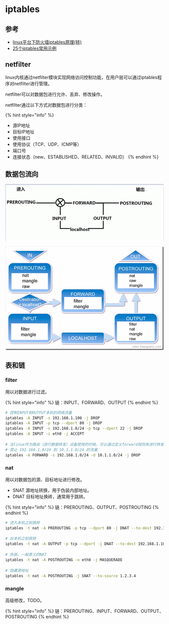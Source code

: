 # iptables

## 参考

* [linux平台下防火墙iptables原理\(转\)](http://www.cnblogs.com/ggjucheng/archive/2012/08/19/2646466.html)
* [25个iptables常用示例](https://www.cnblogs.com/bill1015/p/6847841.html)

## netfilter

linux内核通过netfilter模块实现网络访问控制功能，在用户层可以通过iptables程序对netfilter进行管理。

netfilter可以对数据包进行允许、丢弃、修改操作。

netfilter通过以下方式对数据包进行分类：

{% hint style="info" %}
* 源IP地址
* 目标IP地址
* 使用接口
* 使用协议（TCP、UDP、ICMP等）
* 端口号
* 连接状态（new、ESTABLISHED、RELATED、INVALID）
{% endhint %}

## 数据包流向

![](../.gitbook/assets/qq-jie-tu-20180507160859.png)

![](../.gitbook/assets/2012081915413532.png)

## 表和链

### filter

用以对数据进行过滤。

{% hint style="info" %}
链：INPUT、FORWARD、OUTPUT
{% endhint %}

```bash
# 控制INPUT和OUTPUT本机的网络流量
iptables -A INPUT -s 192.168.1.100 -j DROP
iptables -A INPUT -p tcp --dport 80 -j DROP
iptables -A INPUT -s 192.168.1.0/24 -p tcp --dport 22 -j DROP
iptables -A INPUT -i eth0 -j ACCEPT

# 当linux作为路由（进行数据转发）设备使用的时候，可以通过定义forward规则来进行转发控制
# 禁止 192.168.1.0/24 到 10.1.1.0/24 的流量
iptables -A FORWARD -s 192.168.1.0/24 -d 10.1.1.0/24 -j DROP
```

### nat

用以对数据包的源、目标地址进行修改。

* SNAT 源地址转换，用于伪装内部地址。
* DNAT 目标地址换砖，通常用于跳转。

{% hint style="info" %}
链：PREROUTING、OUTPUT、POSTROUTING
{% endhint %}

```bash
# 进入本机之前跳转
iptables -t nat -A PREROUTING -p tcp --dport 80 -j DNAT --to-dest 192.168.1.10

# 出本机之前跳转
iptables -t nat -A OUTPUT -p tcp --dport -j DNAT --to-dest 192.168.1.100:8080

# 伪装，一般意义的NAT
iptables -t nat -A POSTROUTING -o eth0 -j MASQUERADE

# 隐藏源地址
iptables -t nat -A POSTROUTING -j SNAT --to-source 1.2.3.4
```

### mangle

高级修改，TODO。

{% hint style="info" %}
 链：PREROUTING、INPUT、FORWARD、OUTPUT、POSTROUTING
{% endhint %}



